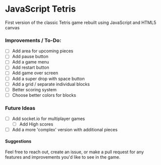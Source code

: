 # JavaScript Tetris

First version of the classic Tetris game rebuilt using JavaScript and HTML5 canvas

### Improvements / To-Do:
-[ ] Add area for upcoming pieces
-[ ] Add pause button
-[ ] Add a game menu
-[ ] Add restart button
-[ ] Add game over screen
-[ ] Add a super drop with space button
-[ ] Add a grid / separate individual blocks
-[ ] Better scoring system
-[ ] Choose better colors for blocks

### Future Ideas
-[ ] Add socket.io for multiplayer games
  -[ ] Add High scores
-[ ] Add a more 'complex' version with additional pieces

#### Suggestions
Feel free to reach out, create an issue, or make a pull request for any features and improvements you'd like to see in the game.
